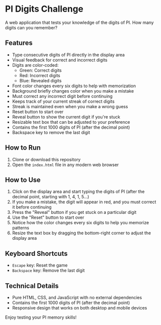 # PI Digits Challenge

A web application that tests your knowledge of the digits of PI. How many digits can you remember?

## Features

- Type consecutive digits of PI directly in the display area
- Visual feedback for correct and incorrect digits
- Digits are color-coded:
  - Green: Correct digits
  - Red: Incorrect digits
  - Blue: Revealed digits
- Font color changes every six digits to help with memorization
- Background briefly changes color when you make a mistake
- Must correct any incorrect digit before continuing
- Keeps track of your current streak of correct digits
- Streak is maintained even when you make a wrong guess
- Reset button to start over
- Reveal button to show the current digit if you're stuck
- Resizable text box that can be adjusted to your preference
- Contains the first 1000 digits of PI (after the decimal point)
- Backspace key to remove the last digit

## How to Run

1. Clone or download this repository
2. Open the `index.html` file in any modern web browser

## How to Use

1. Click on the display area and start typing the digits of PI (after the decimal point, starting with 1, 4, 1, 5...)
2. If you make a mistake, the digit will appear in red, and you must correct it before continuing
3. Press the "Reveal" button if you get stuck on a particular digit
4. Use the "Reset" button to start over
5. Notice how the color changes every six digits to help you memorize patterns
6. Resize the text box by dragging the bottom-right corner to adjust the display area

## Keyboard Shortcuts

- `Escape` key: Reset the game
- `Backspace` key: Remove the last digit

## Technical Details

- Pure HTML, CSS, and JavaScript with no external dependencies
- Contains the first 1000 digits of PI (after the decimal point)
- Responsive design that works on both desktop and mobile devices

Enjoy testing your PI memory skills! 